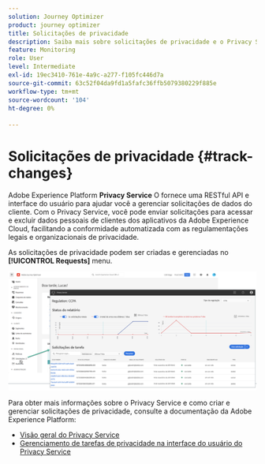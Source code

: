 ```yaml
---
solution: Journey Optimizer
product: journey optimizer
title: Solicitações de privacidade
description: Saiba mais sobre solicitações de privacidade e o Privacy Service.
feature: Monitoring
role: User
level: Intermediate
exl-id: 19ec3410-761e-4a9c-a277-f105fc446d7a
source-git-commit: 63c52f04da9fd1a5fafc36ffb5079380229f885e
workflow-type: tm+mt
source-wordcount: '104'
ht-degree: 0%

---
```


# Solicitações de privacidade {#track-changes}

Adobe Experience Platform **Privacy Service** O fornece uma RESTful API e interface do usuário para ajudar você a gerenciar solicitações de dados do cliente. Com o Privacy Service, você pode enviar solicitações para acessar e excluir dados pessoais de clientes dos aplicativos da Adobe Experience Cloud, facilitando a conformidade automatizada com as regulamentações legais e organizacionais de privacidade.

As solicitações de privacidade podem ser criadas e gerenciadas no **[!UICONTROL Requests]** menu.

![](assets/requests.png)

Para obter mais informações sobre o Privacy Service e como criar e gerenciar solicitações de privacidade, consulte a documentação da Adobe Experience Platform:

* [Visão geral do Privacy Service](https://experienceleague.adobe.com/docs/experience-platform/privacy/home.html)
* [Gerenciamento de tarefas de privacidade na interface do usuário do Privacy Service](https://experienceleague.adobe.com/docs/experience-platform/privacy/ui/user-guide.html)
